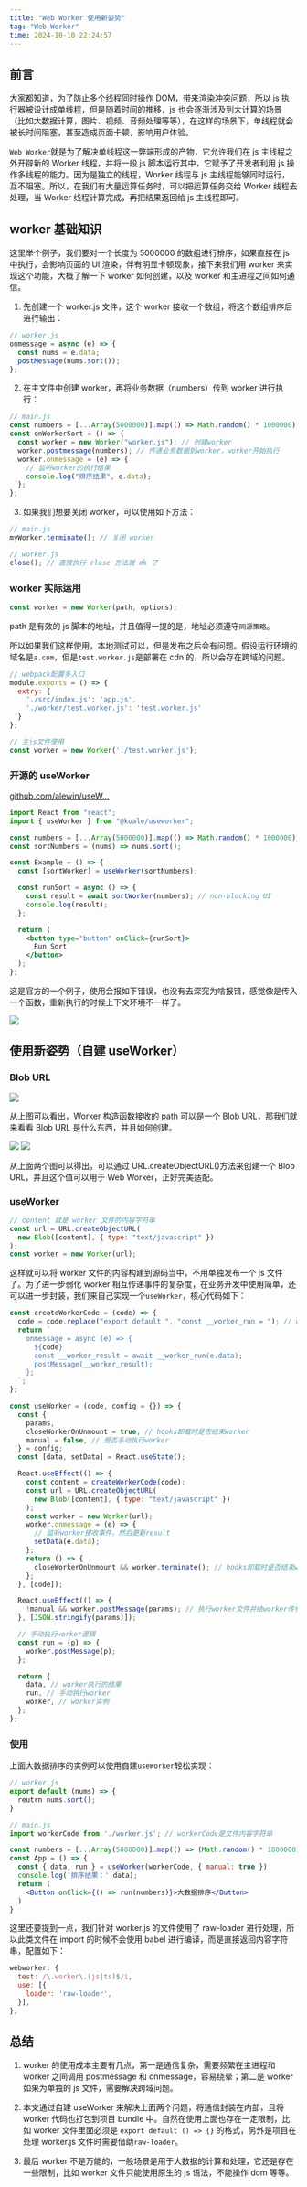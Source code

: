 ```yaml
---
title: "Web Worker 使用新姿势"
tag: "Web Worker"
time: 2024-10-10 22:24:57
---
```


## 前言

大家都知道，为了防止多个线程同时操作 DOM，带来渲染冲突问题，所以 js 执行器被设计成单线程，但是随着时间的推移，js 也会逐渐涉及到大计算的场景（比如大数据计算，图片、视频、音频处理等等），在这样的场景下，单线程就会被长时间阻塞，甚至造成页面卡顿，影响用户体验。

`Web Worker`就是为了解决单线程这一弊端形成的产物，它允许我们在 js 主线程之外开辟新的 Worker 线程，并将一段 js 脚本运行其中，它赋予了开发者利用 js 操作多线程的能力。因为是独立的线程，Worker 线程与 js 主线程能够同时运行，互不阻塞。所以，在我们有大量运算任务时，可以把运算任务交给 Worker 线程去处理，当 Worker 线程计算完成，再把结果返回给 js 主线程即可。

## worker 基础知识

这里举个例子，我们要对一个长度为 5000000 的数组进行排序，如果直接在 js 中执行，会影响页面的 UI 渲染，伴有明显卡顿现象，接下来我们用 worker 来实现这个功能，大概了解一下 worker 如何创建，以及 worker 和主进程之间如何通信。

1. 先创建一个 worker.js 文件，这个 worker 接收一个数组，将这个数组排序后进行输出：

```js
// worker.js
onmessage = async (e) => {
  const nums = e.data;
  postMessage(nums.sort());
};
```

2. 在主文件中创建 worker，再将业务数据（numbers）传到 worker 进行执行：

```js
// main.js
const numbers = [...Array(5000000)].map(() => Math.random() * 1000000);
const onWorkerSort = () => {
  const worker = new Worker("worker.js"); // 创建worker
  worker.postmessage(numbers); // 传递业务数据到worker，worker开始执行
  worker.onmessage = (e) => {
    // 监听worker的执行结果
    console.log("排序结果", e.data);
  };
};
```

3. 如果我们想要关闭 worker，可以使用如下方法：

```js
// main.js
myWorker.terminate(); // 关闭 worker
```

```js
// worker.js
close(); // 直接执行 close 方法就 ok 了
```

### worker 实际运用

```js
const worker = new Worker(path, options);
```

path 是有效的 js 脚本的地址，并且值得一提的是，地址必须遵守`同源策略`。

所以如果我们这样使用，本地测试可以，但是发布之后会有问题。假设运行环境的域名是`a.com`，但是`test.worker.js`是部署在 cdn 的，所以会存在跨域的问题。

```js
// webpack配置多入口
module.exports = () => {
  extry: {
    './src/index.js': 'app.js',
    './worker/test.worker.js': 'test.worker.js'
  }
};

// 主js文件使用
const worker = new Worker('./test.worker.js');
```

### 开源的 useWorker

[github.com/alewin/useW…](https://github.com/alewin/useWorker)

```jsx
import React from "react";
import { useWorker } from "@koale/useworker";

const numbers = [...Array(5000000)].map(() => Math.random() * 1000000);
const sortNumbers = (nums) => nums.sort();

const Example = () => {
  const [sortWorker] = useWorker(sortNumbers);

  const runSort = async () => {
    const result = await sortWorker(numbers); // non-blocking UI
    console.log(result);
  };

  return (
    <button type="button" onClick={runSort}>
      Run Sort
    </button>
  );
};
```

这是官方的一个例子，使用会报如下错误，也没有去深究为啥报错，感觉像是传入一个函数，重新执行的时候上下文环境不一样了。

<img src="../imgs/91/01.awebp" />

## 使用新姿势（自建 useWorker）

### Blob URL

<img src="../imgs/91/02.awebp" />

从上图可以看出，Worker 构造函数接收的 path 可以是一个 Blob URL，那我们就来看看 Blob URL 是什么东西，并且如何创建。

<img src="../imgs/91/03.awebp" />

<img src="../imgs/91/04.awebp" />

从上面两个图可以得出，可以通过 URL.createObjectURL()方法来创建一个 Blob URL，并且这个值可以用于 Web Worker，正好完美适配。

### useWorker

```js
// content 就是 worker 文件的内容字符串
const url = URL.createObjectURL(
  new Blob([content], { type: "text/javascript" })
);
const worker = new Worker(url);
```

这样就可以将 worker 文件的内容构建到源码当中，不用单独发布一个 js 文件了。为了进一步弱化 worker 相互传递事件的复杂度，在业务开发中使用简单，还可以进一步封装，我们来自己实现一个`useWorker`，核心代码如下：

```jsx
const createWorkerCode = (code) => {
  code = code.replace("export default ", "const __worker_run = "); // worker文件内容需要约定一种格式
  return `
    onmessage = async (e) => {
      ${code}
      const __worker_result = await __worker_run(e.data);
      postMessage(__worker_result);
    };
  `;
};

const useWorker = (code, config = {}) => {
  const {
    params,
    closeWorkerOnUnmount = true, // hooks卸载时是否结束worker
    manual = false, // 是否手动执行worker
  } = config;
  const [data, setData] = React.useState();

  React.useEffect(() => {
    const content = createWorkerCode(code);
    const url = URL.createObjectURL(
      new Blob([content], { type: "text/javascript" })
    );
    const worker = new Worker(url);
    worker.onmessage = (e) => {
      // 监听worker接收事件，然后更新result
      setData(e.data);
    };
    return () => {
      closeWorkerOnUnmount && worker.terminate(); // hooks卸载时是否结束worker
    };
  }, [code]);

  React.useEffect(() => {
    !manual && worker.postMessage(params); // 执行worker文件并给worker传参
  }, [JSON.stringify(params)]);

  // 手动执行worker逻辑
  const run = (p) => {
    worker.postMessage(p);
  };

  return {
    data, // worker执行的结果
    run, // 手动执行worker
    worker, // worker实例
  };
};
```

### 使用

上面大数据排序的实例可以使用自建`useWorker`轻松实现：

```js
// worker.js
export default (nums) => {
  reutrn nums.sort();
}
```

```jsx
// main.js
import workerCode from './worker.js'; // workerCode是文件内容字符串

const numbers = [...Array(5000000)].map(() => (Math.random() * 1000000));
const App = () => {
  const { data, run } = useWorker(workerCode, { manual: true })
  console.log('排序结果：' data);
  return (
    <Button onClick={() => run(numbers)}>大数据排序</Button>
  )
}
```

这里还要提到一点，我们针对 worker.js 的文件使用了 raw-loader 进行处理，所以此类文件在 import 的时候不会使用 babel 进行编译，而是直接返回内容字符串，配置如下：

```js
webworker: {
  test: /\.worker\.(js|ts)$/i,
  use: [{
    loader: 'raw-loader',
  }],
},
```

## 总结

1. worker 的使用成本主要有几点，第一是通信复杂，需要频繁在主进程和 worker 之间调用 postmessage 和 onmessage，容易绕晕；第二是 worker 如果为单独的 js 文件，需要解决跨域问题。

2. 本文通过自建 useWorker 来解决上面两个问题，将通信封装在内部，且将 worker 代码也打包到项目 bundle 中。自然在使用上面也存在一定限制，比如 worker 文件里面必须是 `export default () => {}` 的格式，另外是项目在处理 worker.js 文件时需要借助`raw-loader`。

3. 最后 worker 不是万能的，一般场景是用于大数据的计算和处理，它还是存在一些限制，比如 worker 文件只能使用原生的 js 语法，不能操作 dom 等等。
